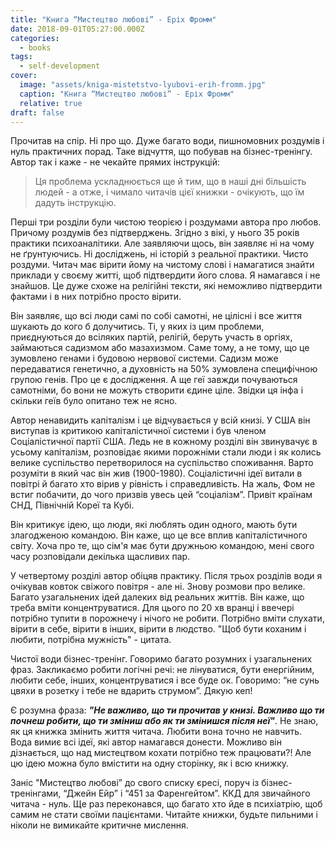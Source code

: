 ```yaml
---
title: "Книга “Мистецтво любові” - Еріх Фромм"
date: 2018-09-01T05:27:00.000Z
categories:
  - books
tags:
  - self-development
cover:
  image: "assets/kniga-mistetstvo-lyubovi-erih-fromm.jpg"
  caption: "Книга “Мистецтво любові” - Еріх Фромм"
  relative: true
draft: false
---
```


Прочитав на спір. Ні про що. Дуже багато води, пишномовних роздумів і нуль практичних порад. Таке відчуття, що побував на бізнес-тренінгу. Автор так і каже - не чекайте прямих інструкцій:

> Ця проблема ускладнюється ще й тим, що в наші дні більшість людей - а отже, і чимало читачів цієї книжки - очікують, що їм дадуть інструкцію.

Перші три розділи були чистою теорією і роздумами автора про любов. Причому роздумів без підтверджень. Згідно з вікі, у нього 35 років практики психоаналітики. Але заявляючи щось, він заявляє ні на чому не ґрунтуючись. Ні досліджень, ні історій з реальної практики. Чисто роздуми. Читач має вірити йому на чистому слові і намагатися знайти приклади у своєму житті, щоб підтвердити його слова. Я намагався і не знайшов. Це дуже схоже на релігійні тексти, які неможливо підтвердити фактами і в них потрібно просто вірити.

Він заявляє, що всі люди самі по собі самотні, не цілісні і все життя шукають до кого б долучитись. Ті, у яких із цим проблеми, приєднуються до всіляких партій, релігій, беруть участь в оргіях, займаються садизмом або мазахизмом. Саме тому, а не тому, що це зумовлено генами і будовою нервової системи. Садизм може передаватися генетично, а духовність на 50% зумовлена специфічною групою генів. Про це є дослідження. А ще геї завжди почуваються самотніми, бо вони не можуть створити єдине ціле. Звідки ця інфа і скільки геїв було опитано теж не ясно.

Автор ненавидить капіталізм і це відчувається у всій книзі. У США він виступав із критикою капіталістичної системи і був членом Соціалістичної партії США. Ледь не в кожному розділі він звинувачує в усьому капіталізм, розповідає якими порожніми стали люди і як колись велике суспільство перетворилося на суспільство споживання. Варто розуміти в який час він жив (1900-1980). Соціалістичні ідеї витали в повітрі й багато хто вірив у рівність і справедливість. На жаль, Фом не встиг побачити, до чого призвів увесь цей “соціалізм”. Привіт країнам СНД, Північній Кореї та Кубі.

Він критикує ідею, що люди, які люблять один одного, мають бути злагодженою командою. Він каже, що це все вплив капіталістичного світу. Хоча про те, що сім'я має бути дружньою командою, мені свого часу розповідали декілька щасливих пар.

У четвертому розділі автор обіцяв практику. Після трьох розділів води я очікував ковток свіжого повітря - але ні. Знову розмови про велике. Багато узагальнених ідей далеких від реальних життів. Він каже, що треба вміти концентруватися. Для цього по 20 хв вранці і ввечері потрібно тупити в порожнечу і нічого не робити. Потрібно вміти слухати, вірити в себе, вірити в інших, вірити в людство. "Щоб бути коханим і любити, потрібна мужність" - цитата.

Чистої води бізнес-тренінг. Говоримо багато розумних і узагальнених фраз. Закликаємо робити логічні речі: не лінуватися, бути енергійним, любити себе, інших, концентруватися і все буде ок. Говоримо: “не сунь цвяхи в розетку і тебе не вдарить струмом”. Дякую кеп!

Є розумна фраза: ***"Не важливо, що ти прочитав у книзі. Важливо що ти почнеш робити, що ти зміниш або як ти змінишся після неї"***. Не знаю, як ця книжка змінить життя читача. Любити вона точно не навчить. Вода вимиє всі ідеї, які автор намагався донести. Можливо він дізнається, що над мистецтвом кохати потрібно теж працювати?! Але цю ідею можна було вмістити на одну сторінку, як і всю книжку.

Заніс "Мистецтво любові” до свого списку єресі, поруч із бізнес-тренінгами, “Джейн Ейр” і “451 за Фаренгейтом”. ККД для звичайного читача - нуль. Ще раз переконався, що багато хто йде в психіатрію, щоб самим не стати своїми пацієнтами. Читайте книжки, будьте пильними і ніколи не вимикайте критичне мислення.
